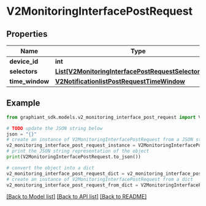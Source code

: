 # V2MonitoringInterfacePostRequest


## Properties

Name | Type | Description | Notes
------------ | ------------- | ------------- | -------------
**device_id** | **int** |  | [optional] 
**selectors** | [**List[V2MonitoringInterfacePostRequestSelectorsInner]**](V2MonitoringInterfacePostRequestSelectorsInner.md) |  | [optional] 
**time_window** | [**V2NotificationlistPostRequestTimeWindow**](V2NotificationlistPostRequestTimeWindow.md) |  | [optional] 

## Example

```python
from graphiant_sdk.models.v2_monitoring_interface_post_request import V2MonitoringInterfacePostRequest

# TODO update the JSON string below
json = "{}"
# create an instance of V2MonitoringInterfacePostRequest from a JSON string
v2_monitoring_interface_post_request_instance = V2MonitoringInterfacePostRequest.from_json(json)
# print the JSON string representation of the object
print(V2MonitoringInterfacePostRequest.to_json())

# convert the object into a dict
v2_monitoring_interface_post_request_dict = v2_monitoring_interface_post_request_instance.to_dict()
# create an instance of V2MonitoringInterfacePostRequest from a dict
v2_monitoring_interface_post_request_from_dict = V2MonitoringInterfacePostRequest.from_dict(v2_monitoring_interface_post_request_dict)
```
[[Back to Model list]](../README.md#documentation-for-models) [[Back to API list]](../README.md#documentation-for-api-endpoints) [[Back to README]](../README.md)


